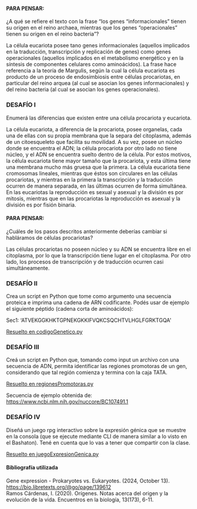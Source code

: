 #### PARA PENSAR:
¿A qué se refiere el texto con la frase “los genes “informacionales” tienen su origen en el reino archaea, 
mientras que los genes “operacionales” tienen su origen en el reino bacteria”?

La célula eucariota posee tano genes informacionales (aquellos implicados en la traducción, transcripción y 
replicación de genes) como genes operacionales (aquellos implicados en el metabolismo energético y en la 
síntesis de componentes celulares como aminoácidos). La frase hace referencia a la teoría de Margulis, según 
la cual la célula eucariota es producto de un proceso de endosimbiosis entre células procariotas, en 
particular del reino arquea (al cual se asocian los genes informacionales) y del reino bacteria (al cual se 
asocian los genes operacionales).


### DESAFÍO I
Enumerá las diferencias que existen entre una célula procariota y eucariota.

La célula eucariota, a diferencia de la procariota, posee organelas, cada una de ellas con su propia membrana 
que la separa del citoplasma, además de un citoesqueleto que facilita su movilidad. A su vez, posee un núcleo 
donde se encuentra el ADN; la célula procariota por otro lado no tiene núcleo, y el ADN se encuentra suelto 
dentro de la célula. Por estos motivos, la célula eucariota tiene mayor tamaño que la procariota, y esta última 
tiene una membrana mucho más gruesa que la primera. La célula eucariota tiene cromosomas lineales, mientras que 
éstos son circulares en las células procariotas, y mientras en la primera la transcripción y la traducción 
ocurren de manera separada, en las últimas ocurren de forma simultánea. En las eucariotas la reproducción es 
sexual y asexual y la división es por mitosis, mientras que en las procariotas la reproducción es asexual y la 
división es por fisión binaria. 


#### PARA PENSAR:
¿Cuáles de los pasos descritos anteriormente deberías cambiar si habláramos de células procariotas?

Las células procariotas no poseen núcleo y su ADN se encuentra libre en el citoplasma, por lo que la 
transcripción tiene lugar en el citoplasma. Por otro lado, los procesos de transcripción y de traducción 
ocurren casi simultáneamente.


### DESAFÍO II
Crea un script en Python que tome como argumento una secuencia proteica e imprima una cadena de ARN codificante. 
Podés usar de ejemplo el siguiente péptido (cadena corta de aminoácidos):

Sec1: ‘ATVEKGGKHKTGPNEKGKKIFVQKCSQCHTVLHGLFGRKTGQA'

[Resuelto en codigoGenetico.py](codigoGenetico.py)


### DESAFÍO III
Creá un script en Python que, tomando como input un archivo con una secuencia de ADN, permita identificar las 
regiones promotoras de un gen, considerando que tal región comienza y termina con la caja TATA.

[Resuelto en regionesPromotoras.py](regionesPromotoras.py)

Secuencia de ejemplo obtenida de: https://www.ncbi.nlm.nih.gov/nuccore/BC107491.1


### DESAFÍO IV
Diseñá un juego rpg interactivo sobre la expresión génica que se muestre en la consola (que se ejecute mediante 
CLI de manera similar a lo visto en el Bashaton). Tené en cuenta que lo vas a tener que compartir con la clase.

[Resuelto en juegoExpresionGenica.py](juegoExpresionGenica.py)



#### Bibliografía utilizada
Gene expression - Prokaryotes vs. Eukaryotes. (2024, October 13). https://bio.libretexts.org/@go/page/139612 <br>
Ramos Cárdenas, I. (2020). Orígenes. Notas acerca del origen y la evolución de la vida. Encuentros en la 
biología, 13(173), 6-11.